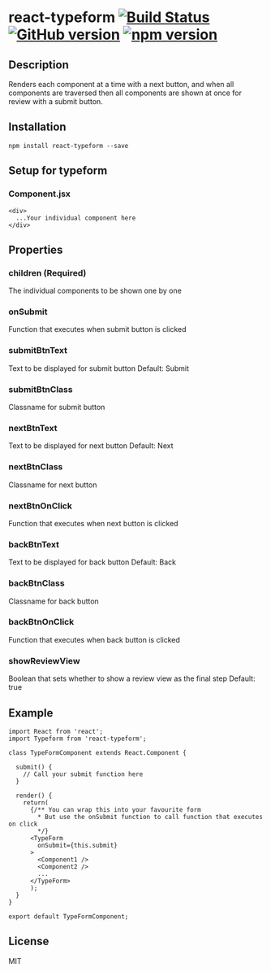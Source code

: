 # react-typeform  [![Build Status](https://travis-ci.org/mohithg/react-typeform.svg?branch=master)](https://travis-ci.org/mohithg/react-typeform) [![GitHub version](https://badge.fury.io/gh/mohithg%2Freact-typeform.svg)](https://badge.fury.io/gh/mohithg%2Freact-typeform) [![npm version](https://badge.fury.io/js/react-typeform.svg)](https://badge.fury.io/js/react-typeform)

## Description
Renders each component at a time with a next button, and when all components are traversed then all components are shown at once for review with a submit button.

## Installation
```
npm install react-typeform --save
```

## Setup for typeform

### Component.jsx
```
<div>
  ...Your individual component here
</div>
```

## Properties

### children (Required)
The individual components to be shown one by one

### onSubmit
Function that executes when submit button is clicked

### submitBtnText
Text to be displayed for submit button
Default: Submit

### submitBtnClass
Classname for submit button

### nextBtnText
Text to be displayed for next button
Default: Next

### nextBtnClass
Classname for next button

### nextBtnOnClick
Function that executes when next button is clicked

### backBtnText
Text to be displayed for back button
Default: Back

### backBtnClass
Classname for back button

### backBtnOnClick
Function that executes when back button is clicked

### showReviewView
Boolean that sets whether to show a review view as the final step
Default: true

## Example

```
import React from 'react';
import Typeform from 'react-typeform';

class TypeFormComponent extends React.Component {

  submit() {
    // Call your submit function here
  }

  render() {
    return(
      {/** You can wrap this into your favourite form
        * But use the onSubmit function to call function that executes on click
        */}
      <TypeForm
        onSubmit={this.submit}
      >
        <Component1 />
        <Component2 />
        ...
      </TypeForm>
      );
  }
}

export default TypeFormComponent;

```

## License
MIT

